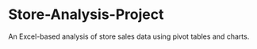 # Store-Analysis-Project
An Excel-based analysis of store sales data using pivot tables and charts.
